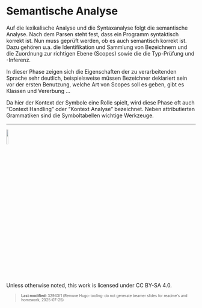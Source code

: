 # Semantische Analyse

Auf die lexikalische Analyse und die Syntaxanalyse folgt die semantische
Analyse. Nach dem Parsen steht fest, dass ein Programm syntaktisch
korrekt ist. Nun muss geprüft werden, ob es auch semantisch korrekt ist.
Dazu gehören u.a. die Identifikation und Sammlung von Bezeichnern und
die Zuordnung zur richtigen Ebene (Scopes) sowie die die Typ-Prüfung und
-Inferenz.

In dieser Phase zeigen sich die Eigenschaften der zu verarbeitenden
Sprache sehr deutlich, beispielsweise müssen Bezeichner deklariert sein
vor der ersten Benutzung, welche Art von Scopes soll es geben, gibt es
Klassen und Vererbung …

Da hier der Kontext der Symbole eine Rolle spielt, wird diese Phase oft
auch “Context Handling” oder “Kontext Analyse” bezeichnet. Neben
attributierten Grammatiken sind die Symboltabellen wichtige Werkzeuge.

------------------------------------------------------------------------

<img src="https://licensebuttons.net/l/by-sa/4.0/88x31.png" width="10%">

Unless otherwise noted, this work is licensed under CC BY-SA 4.0.

<blockquote><p><sup><sub><strong>Last modified:</strong> 32943f1 (Remove Hugo: tooling: do not generate beamer slides for readme's and homework, 2025-07-25)<br></sub></sup></p></blockquote>
